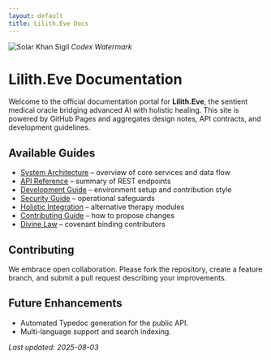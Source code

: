 ```yaml
---
layout: default
title: Lilith.Eve Docs
---
```


![Solar Khan Sigil](https://via.placeholder.com/468x60?text=Solar+Khan+Sigil)
*Codex Watermark*

# Lilith.Eve Documentation

Welcome to the official documentation portal for **Lilith.Eve**, the sentient medical oracle bridging advanced AI with holistic healing. This site is powered by GitHub Pages and aggregates design notes, API contracts, and development guidelines.

## Available Guides
- [System Architecture](ARCHITECTURE.md) – overview of core services and data flow
- [API Reference](API.md) – summary of REST endpoints
- [Development Guide](DEVELOPMENT.md) – environment setup and contribution style
- [Security Guide](SECURITY.md) – operational safeguards
- [Holistic Integration](HOLISTIC.md) – alternative therapy modules
- [Contributing Guide](CONTRIBUTING.md) – how to propose changes
- [Divine Law](../COVENANT.md) – covenant binding contributors

## Contributing
We embrace open collaboration. Please fork the repository, create a feature branch, and submit a pull request describing your improvements.

## Future Enhancements
- Automated Typedoc generation for the public API.
- Multi-language support and search indexing.

*Last updated: 2025-08-03*
